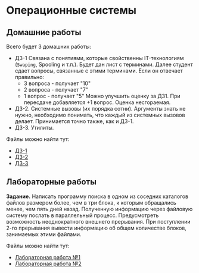 # Операционные системы

## Домашние работы

Всего будет 3 домашних работы:

- ДЗ-1 Связана с понятиями, которые свойственны IT-технологиям (`Swaping`, Spooling и т.п.). Будет дан лист с терминами. Далее студент сдает вопросы, связанные с этими терминами. Если он отвечает правильно:
  - 3 вопроса - получает "10"
  - 2 вопроса - получает "7"
  - 1 вопрос - получает "5"
    Можно улучшить оценку за ДЗ1. При пересдаче добавляется +1 вопрос. Оценка несгораемая.
- ДЗ-2. Системные вызовы (их порядка сотни). Аргументы знать не нужно, необходимо понимать, что каждый из системных вызовов делает. Принимается точно также, как и ДЗ-1.
- ДЗ-3. Утилиты.

Файлы можно найти тут:

- [ДЗ-1](Homeworks/hw-01.pdf)
- [ДЗ-2](Homeworks/hw-02.pdf)
- [ДЗ-3](Homeworks/hw-03.pdf)

## Лабораторные работы

**Задание.** Написать программу поиска в одном из соседних каталогов файлов размером более, чем в три блока, к которым обращались менее, чем пять дней назад. Полученную информацию через файловую систему послать в параллельный процесс. Предусмотреть возможность неоднократного внешнего прерывания. При поступлении 2-го прерывания вывести информацию об общем количестве блоков, занимаемых этими файлами.

Файлы можно найти тут:

- [Лабораторная работа №1](Labs/Lab-01/)
- [Лабораторная работа №2](Labs/Lab-02/)
